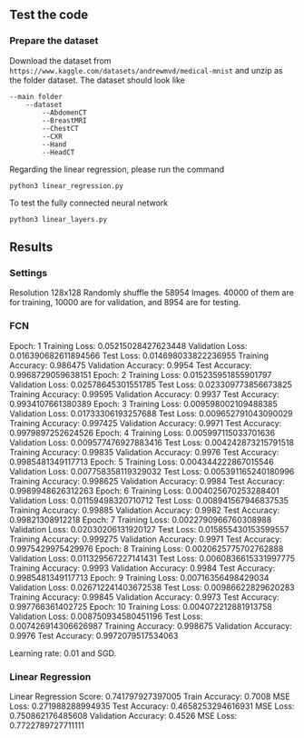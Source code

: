 ## Test the code
### Prepare the dataset
Download the dataset from ```https://www.kaggle.com/datasets/andrewmvd/medical-mnist``` and unzip as the folder dataset. The dataset should look like
```
--main folder
    --dataset
        --AbdomenCT
        --BreastMRI
        --ChestCT
        --CXR
        --Hand
        --HeadCT
```
Regarding the linear regression, please run the command
```
python3 linear_regression.py
```
To test the fully connected neural network
```
python3 linear_layers.py
```
## Results
### Settings
Resolution 128x128
Randomly shuffle the 58954 Images. 40000 of them are for training, 10000 are for validation, and 8954 are for testing.
### FCN
Epoch:  1 Training Loss:  0.05215028427623448 Validation Loss:  0.016390682611894566 Test Loss:  0.014698033822236955
Training Accuracy:  0.986475 Validation Accuracy:  0.9954 Test Accuracy:  0.9968729059638151
Epoch:  2 Training Loss:  0.015235951855901797 Validation Loss:  0.02578645301551785 Test Loss:  0.023309773856673825
Training Accuracy:  0.99595 Validation Accuracy:  0.9937 Test Accuracy:  0.9934107661380389
Epoch:  3 Training Loss:  0.009598002109488385 Validation Loss:  0.01733306193257688 Test Loss:  0.009652791043090029
Training Accuracy:  0.997425 Validation Accuracy:  0.9971 Test Accuracy:  0.9979897252624526
Epoch:  4 Training Loss:  0.005997115033701636 Validation Loss:  0.009577476927883416 Test Loss:  0.004242873215791518
Training Accuracy:  0.99835 Validation Accuracy:  0.9976 Test Accuracy:  0.9985481349117713
Epoch:  5 Training Loss:  0.004344222867015546 Validation Loss:  0.007758358119329032 Test Loss:  0.005391165240180996
Training Accuracy:  0.998625 Validation Accuracy:  0.9984 Test Accuracy:  0.9989948626312263
Epoch:  6 Training Loss:  0.004025670253288401 Validation Loss:  0.01159498320710712 Test Loss:  0.008941567946837535
Training Accuracy:  0.99885 Validation Accuracy:  0.9982 Test Accuracy:  0.99821308912218
Epoch:  7 Training Loss:  0.0022790966760308988 Validation Loss:  0.02030206131920127 Test Loss:  0.015855430153599557
Training Accuracy:  0.999275 Validation Accuracy:  0.9971 Test Accuracy:  0.9975429975429976
Epoch:  8 Training Loss:  0.0020625775702762888 Validation Loss:  0.011329567227141431 Test Loss:  0.0060836615331997775
Training Accuracy:  0.9993 Validation Accuracy:  0.9984 Test Accuracy:  0.9985481349117713
Epoch:  9 Training Loss:  0.00716356498429034 Validation Loss:  0.026712241403672538 Test Loss:  0.00986622829620283
Training Accuracy:  0.99845 Validation Accuracy:  0.9973 Test Accuracy:  0.997766361402725
Epoch:  10 Training Loss:  0.004072212881913758 Validation Loss:  0.008750934580451196 Test Loss:  0.007426914306626987
Training Accuracy:  0.998675 Validation Accuracy:  0.9976 Test Accuracy:  0.9972079517534063

Learning rate: 0.01 and SGD.
### Linear Regression
Linear Regression Score:  0.741797927397005
Train Accuracy:  0.7008 MSE Loss:  0.271988288994935
Test Accuracy:  0.4658253294616931 MSE Loss:  0.750862176485608
Validation Accuracy:  0.4526 MSE Loss:  0.7722789727711111